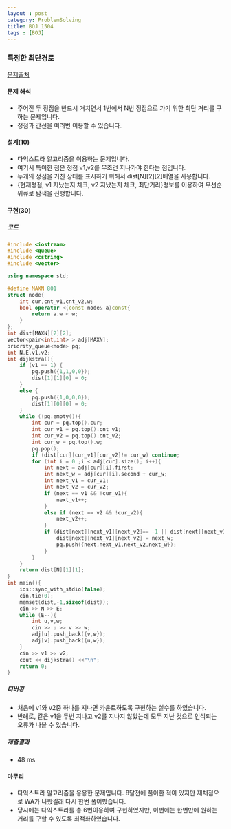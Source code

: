 ```yaml
---
layout : post
category: ProblemSolving
title: BOJ 1504
tags : [BOJ]
---
```

### 특정한 최단경로

[문제출처](https://www.acmicpc.net/problem/1504)

#### 문제 해석
  
- 주어진 두 정점을 반드시 거치면서 1번에서 N번 정점으로 가기 위한 최단 거리를 구하는 문제입니다.
- 정점과 간선을 여러번 이용할 수 있습니다.

#### 설계(10)

- 다익스트라 알고리즘을 이용하는 문제입니다.
- 여기서 특이한 점은 정점 v1,v2를 무조건 지나가야 한다는 점입니다.
- 두개의 정점을 거친 상태를 표시하기 위해서 dist[N][2][2]배열을 사용합니다.
- {현재정점, v1 지났는지 체크, v2 지났는지 체크, 최단거리}정보를 이용하여 우선순위큐로 탐색을 진행합니다.

#### 구현(30)

##### 코드

```cpp
#include <iostream>
#include <queue>
#include <cstring>
#include <vector>

using namespace std;

#define MAXN 801
struct node{
    int cur,cnt_v1,cnt_v2,w;
    bool operator <(const node& a)const{
        return a.w < w;
    }
};
int dist[MAXN][2][2];
vector<pair<int,int> > adj[MAXN];
priority_queue<node> pq;
int N,E,v1,v2;
int dijkstra(){
    if (v1 == 1) {
        pq.push({1,1,0,0});
        dist[1][1][0] = 0;
    }
    else {
        pq.push({1,0,0,0});
        dist[1][0][0] = 0;
    }
    while (!pq.empty()){
        int cur = pq.top().cur;
        int cur_v1 = pq.top().cnt_v1;
        int cur_v2 = pq.top().cnt_v2;
        int cur_w = pq.top().w;
        pq.pop();
        if (dist[cur][cur_v1][cur_v2]!= cur_w) continue;
        for (int i = 0 ;i < adj[cur].size(); i++){
            int next = adj[cur][i].first;
            int next_w = adj[cur][i].second + cur_w;
            int next_v1 = cur_v1;
            int next_v2 = cur_v2;
            if (next == v1 && !cur_v1){
                next_v1++;
            }
            else if (next == v2 && !cur_v2){
                next_v2++;
            }
            if (dist[next][next_v1][next_v2]== -1 || dist[next][next_v1][next_v2] > next_w){
                dist[next][next_v1][next_v2] = next_w;
                pq.push({next,next_v1,next_v2,next_w});
            }
        }
    }
    return dist[N][1][1];
}
int main(){
    ios::sync_with_stdio(false);
    cin.tie(0);
    memset(dist,-1,sizeof(dist));
    cin >> N >> E;
    while (E--){
        int u,v,w;
        cin >> u >> v >> w;
        adj[u].push_back({v,w});
        adj[v].push_back({u,w});
    }
    cin >> v1 >> v2;
    cout << dijkstra() <<"\n";
    return 0;
}
```

##### 디버깅

- 처음에 v1와 v2중 하나를 지나면 카운트하도록 구현하는 실수를 하였습니다.
- 반례로, 같은 v1을 두번 지나고 v2를 지나지 않았는데 모두 지난 것으로 인식되는 오류가 나올 수 있습니다.

##### 제출결과

- 48 ms

#### 마무리

- 다익스트라 알고리즘을 응용한 문제입니다. 8달전에 풀이한 적이 있지만 재채점으로 WA가 나왔길래 다시 한번 풀어봤습니다.
- 당시에는 다익스트라를 총 6번이용하여 구현하였지만, 이번에는 한번만에 원하는 거리를 구할 수 있도록 최적화하였습니다.
